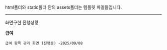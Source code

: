 html폴더와 static폴더 안의 assets폴더는 템플릿 파일들입니다.


-----------------------------------------

화면구현 진행상황

**급여**

    급여 항목 관리 화면 (진행중) -2025/09/08